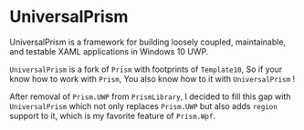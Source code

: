 # UniversalPrism

UniversalPrism is a framework for building loosely coupled, maintainable, and testable XAML applications in Windows 10 UWP.

`UniversalPrism` is a fork of `Prism` with footprints of `Template10`, So if your know how to work with `Prism`, You also know how to it with `UniversalPrism` !

After removal of `Prism.UWP` from `PrismLibrary`, I decided to fill this gap with `UniversalPrism` which not only replaces `Prism.UWP` but also adds `region` support to it, which is my favorite feature of `Prism.Wpf`.